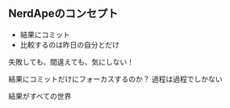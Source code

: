 ## NerdApeのコンセプト
- 結果にコミット
- 比較するのは昨日の自分とだけ

失敗しても、間違えても、気にしない！

結果にコミットだけにフォーカスするのか？
過程は過程でしかない

結果がすべての世界